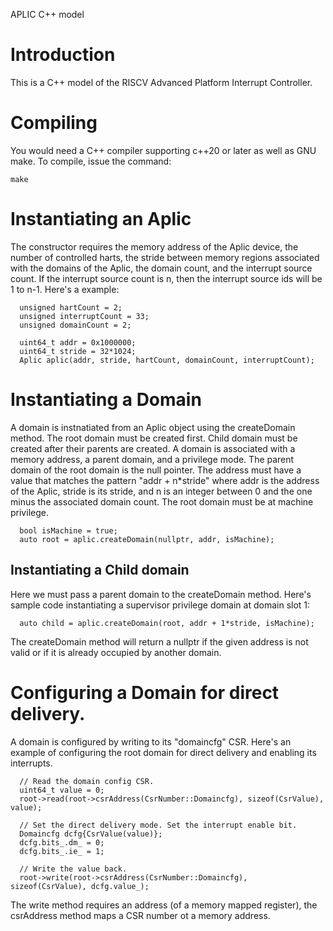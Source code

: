 APLIC C++ model

# Introduction

This is a C++ model of the RISCV Advanced Platform Interrupt Controller.

# Compiling
You would need a C++ compiler supporting c++20 or later as well as GNU make.
To compile, issue the command:
```
make
```

# Instantiating an Aplic

The constructor requires the memory address of the Aplic device, the number of
controlled harts, the stride between memory regions associated with the domains
of the Aplic, the domain count, and the interrupt source count. If the interrupt
source count is n, then the interrupt source ids will be 1 to n-1.
Here's a example:
```
  unsigned hartCount = 2;
  unsigned interruptCount = 33;
  unsigned domainCount = 2;

  uint64_t addr = 0x1000000;
  uint64_t stride = 32*1024;
  Aplic aplic(addr, stride, hartCount, domainCount, interruptCount);
```

# Instantiating a Domain

A domain is instnatiated from an Aplic object using the createDomain method. The
root domain must be created first. Child domain must be created after their
parents are created. A domain is associated with a memory address, a parent
domain, and a privilege mode. The parent domain of the root domain is the null
pointer. The address must have a value that matches the pattern "addr + n*stride"
where addr is the address of the Aplic, stride is its stride, and n is an integer
between 0 and the one minus the associated domain count. The root domain
must be at machine privilege.
```
  bool isMachine = true;
  auto root = aplic.createDomain(nullptr, addr, isMachine);
```

## Instantiating a Child domain

Here we must pass a parent domain to the createDomain method. Here's sample
code instantiating a supervisor privilege domain at domain slot 1:
```
  auto child = aplic.createDomain(root, addr + 1*stride, isMachine);
```
The createDomain method will return a nullptr if the given address is not
valid or if it is already occupied by another domain.

# Configuring a Domain for direct delivery.

A domain is configured by writing to its "domaincfg" CSR. Here's an example
of configuring the root domain for direct delivery and enabling its interrupts.

```
  // Read the domain config CSR.
  uint64_t value = 0;
  root->read(root->csrAddress(CsrNumber::Domaincfg), sizeof(CsrValue), value);

  // Set the direct delivery mode. Set the interrupt enable bit.
  Domaincfg dcfg{CsrValue(value)};
  dcfg.bits_.dm_ = 0;
  dcfg.bits_.ie_ = 1;

  // Write the value back.
  root->write(root->csrAddress(CsrNumber::Domaincfg), sizeof(CsrValue), dcfg.value_);
```

The write method requires an address (of a memory mapped register), the
csrAddress method maps a CSR number ot a memory address.

